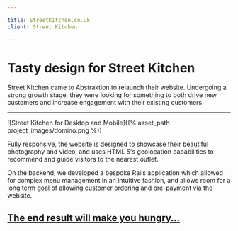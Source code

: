 ```yaml
---

title: StreetKitchen.co.uk
client: Street Kitchen

---
```


# Tasty design for Street Kitchen

Street Kitchen came to Abstraktion to relaunch their website. Undergoing a strong growth stage, they were looking for something to both drive new customers and increase engagement with their existing customers.

---

![Street Kitchen for Desktop and Mobile]({% asset_path project_images/domino.png %})

Fully responsive, the website is designed to showcase their beautiful photography and video, and uses HTML 5's geolocation capabilities to recommend and guide visitors to the nearest outlet.

On the backend, we developed a bespoke Rails application which allowed for complex menu management in an intuitive fashion, and allows room for a long term goal of allowing customer ordering and pre-payment via the website.

## [The end result will make you __hungry__&hellip;](http://streetkitchen.co.uk)
